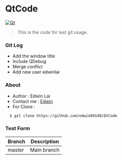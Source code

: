 # QtCode
[![Qt](https://cldup.com/2HKynxwKwd-3000x3000.png)](https://www.qt.io/)
> This is the code for test git usage.

### Git Log
  - Add the window title
  - Include QDebug
  - Merge conflict
  - Add new user edwinlai
  
### About
  - Author : Edwin Lai
  - Contact me : [Edwin]
  - For Clone :
  ```sh
    $ git clone https://github.com/edwin89140/QtCode
  ```

  
### Test Form

| Branch | Description |
| ------ | ------ |
| master | Main branch |



  
[Edwin]: <edwin_lai@kingston.com.tw>
